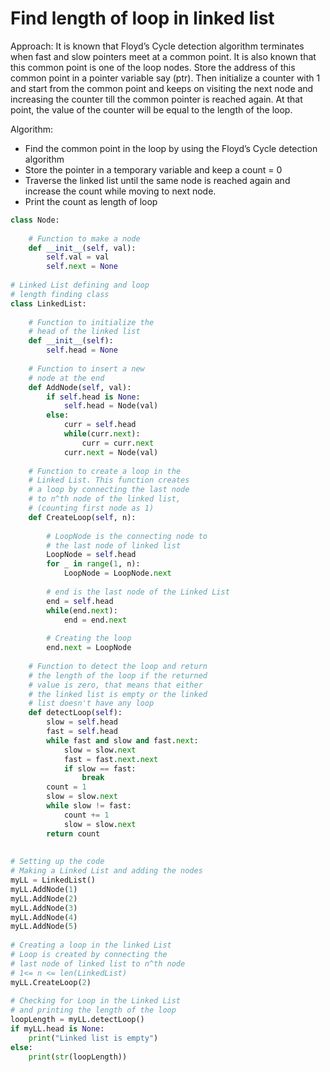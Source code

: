 
# Find length of loop in linked list

Approach: 
It is known that Floyd’s Cycle detection algorithm terminates when fast and slow pointers meet at a common point. It is also known that this common point is one of the loop nodes. Store the address of this common point in a pointer variable say (ptr). Then initialize a counter with 1 and start from the common point and keeps on visiting the next node and increasing the counter till the common pointer is reached again. 
At that point, the value of the counter will be equal to the length of the loop.

Algorithm:  
- Find the common point in the loop by using the Floyd’s Cycle detection algorithm
- Store the pointer in a temporary variable and keep a count = 0
- Traverse the linked list until the same node is reached again and increase the count while moving to next node.
- Print the count as length of loop

```python
class Node:
     
    # Function to make a node
    def __init__(self, val):
        self.val = val
        self.next = None
     
# Linked List defining and loop
# length finding class
class LinkedList:
     
    # Function to initialize the
    # head of the linked list
    def __init__(self):
        self.head = None       
         
    # Function to insert a new
    # node at the end
    def AddNode(self, val):
        if self.head is None:
            self.head = Node(val)
        else:
            curr = self.head
            while(curr.next):
                curr = curr.next
            curr.next = Node(val)
     
    # Function to create a loop in the
    # Linked List. This function creates
    # a loop by connecting the last node
    # to n^th node of the linked list,
    # (counting first node as 1)
    def CreateLoop(self, n):
         
        # LoopNode is the connecting node to
        # the last node of linked list
        LoopNode = self.head
        for _ in range(1, n):
            LoopNode = LoopNode.next
             
        # end is the last node of the Linked List
        end = self.head
        while(end.next):
            end = end.next
             
        # Creating the loop
        end.next = LoopNode
         
    # Function to detect the loop and return
    # the length of the loop if the returned
    # value is zero, that means that either
    # the linked list is empty or the linked
    # list doesn't have any loop
    def detectLoop(self):
        slow = self.head
        fast = self.head
        while fast and slow and fast.next:
            slow = slow.next
            fast = fast.next.next
            if slow == fast:
                break
        count = 1
        slow = slow.next
        while slow != fast:
            count += 1 
            slow = slow.next
        return count
             
     
# Setting up the code
# Making a Linked List and adding the nodes
myLL = LinkedList()
myLL.AddNode(1)
myLL.AddNode(2)
myLL.AddNode(3)
myLL.AddNode(4)
myLL.AddNode(5)
 
# Creating a loop in the linked List
# Loop is created by connecting the
# last node of linked list to n^th node
# 1<= n <= len(LinkedList)
myLL.CreateLoop(2)
 
# Checking for Loop in the Linked List
# and printing the length of the loop
loopLength = myLL.detectLoop()
if myLL.head is None:
    print("Linked list is empty")
else:
    print(str(loopLength))
```
